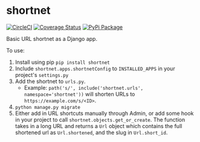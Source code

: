 # shortnet

[![CircleCI](https://circleci.com/gh/pennlabs/shortnet.svg?style=shield)](https://circleci.com/gh/pennlabs/shortnet)
[![Coverage Status](https://coveralls.io/repos/github/pennlabs/shortnet/badge.svg?branch=master)](https://coveralls.io/github/pennlabs/shortnet?branch=master)
[![PyPi Package](https://img.shields.io/pypi/v/shortnet.svg)](https://pypi.org/project/shortnet/)

Basic URL shortnet as a Django app.

To use:

1. Install using pip `pip install shortnet`
2. Include `shortnet.apps.shortnetConfig` to `INSTALLED_APPS` in your project's `settings.py`
3. Add the shortnet to `urls.py`.
    - Example: `path('s/', include('shortnet.urls', namespace='shortnet'))` will shorten URLs to `https://example.com/s/<ID>`.
4. `python manage.py migrate`
5. Either add in URL shortcuts manually through Admin, or add some hook in your project to call `shortnet.objects.get_or_create`.
The function takes in a long URL and returns a `Url` object which contains the full shortened url as `Url.shortened`, and the slug in `Url.short_id`.
